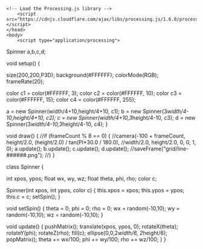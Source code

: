 <html>
	<head>
		<title>My Sketch</title>
    
    <!-- Load the Processing.js library -->
		<script src="https://cdnjs.cloudflare.com/ajax/libs/processing.js/1.6.0/processing.min.js"></script>
	</head>
	<body>
		<script type="application/processing">
		
Spinner a,b,c,d;

void setup() {
  
  size(200,200,P3D);
  background(#FFFFFF);
  colorMode(RGB);
  frameRate(20);
  
  color c1 = color(#FFFFFF, 3);
  color c2 = color(#FFFFFF, 10);
  color c3 = color(#FFFFFF, 15);
  color c4 = color(#FFFFFF, 255);
  
  a = new Spinner(width/4+10,height/4+10, c1);
  b = new Spinner(3*width/4-10,height/4+10, c2);
  c = new Spinner(width/4+10,3*height/4-10, c3);
  d = new Spinner(3*width/4-10,3*height/4-10, c4);
}

void draw() {
  //if (frameCount % 8 == 0) {
    //camera(-100 + frameCount, height/2.0, (height/2.0) / tan(PI*30.0 / 180.0), 
    //width/2.0, height/2.0, 0, 0, 1, 0);
    a.update();
    b.update();
    c.update();
    d.update();
    //saveFrame("grid/line-######.png");
  //}
}

class Spinner {
  
  int xpos, ypos;
  float wx, wy, wz;
  float theta, phi, rho;
  color c;
 
  Spinner(int xpos, int ypos, color c) {
    this.xpos = xpos;
    this.ypos = ypos;
    this.c = c;
    setSpin();
  }
  
  void setSpin() {
    theta = 0;
    phi = 0;
    rho = 0;
    wx = random(-10,10);
    wy = random(-10,10);
    wz = random(-10,10);
  }
  
  void update() {
    pushMatrix();
      translate(xpos, ypos, 0);
      rotateX(theta);
      rotateY(phi);
      rotateZ(rho);
      fill(c);
      ellipse(0,0,2*width/6, 2*height/6);
    popMatrix();
    theta += wx/100;
    phi += wy/100;
    rho += wz/100;
  }
  }
		</script>
		<canvas> </canvas>
	</body>
</html>
